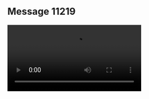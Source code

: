 ## Message 11219



![Video](https://data.iron-swords.co.il/2024/September/01/https://data.iron-swords.co.il/2024/September/01/11219/11219_media.mp4)
